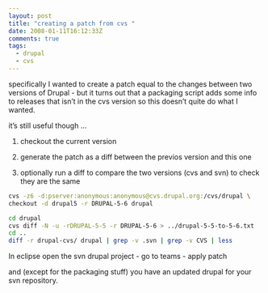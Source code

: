 ```yaml
---
layout: post
title: "creating a patch from cvs "
date: 2008-01-11T16:12:33Z
comments: true
tags:
  - drupal
  - cvs
---
```


specifically
I wanted to create a patch equal to the changes between two versions of
Drupal - but it turns out that a packaging script adds some info to
releases that isn’t in the cvs version so this doesn’t quite do what I
wanted.

it’s still useful though ...

1. checkout the current version

1. generate the patch as a diff between the previos version and this one

1. optionally run a diff to compare the two versions (cvs and svn) to check they are the same

```bash
cvs -z6 -d:pserver:anonymous:anonymous@cvs.drupal.org:/cvs/drupal \
checkout -d drupal5 -r DRUPAL-5-6 drupal

cd drupal
cvs diff -N -u -rDRUPAL-5-5 -r DRUPAL-5-6 > ../drupal-5-5-to-5-6.txt
cd ..
diff -r drupal-cvs/ drupal | grep -v .svn | grep -v CVS | less
```

In eclipse open the svn drupal project - go to teams - apply patch

and (except for the packaging stuff) you have an updated drupal for your svn repository.
